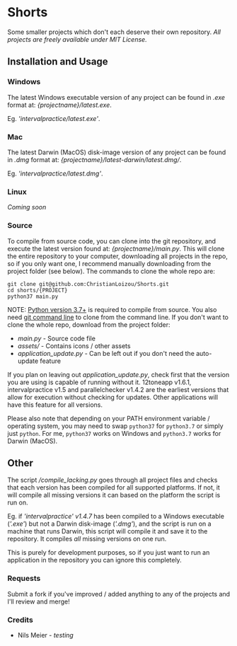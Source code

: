 # Shorts
Some smaller projects which don't each deserve their own repository. 
*All projects are freely available under MIT License.*

## Installation and Usage
### Windows
The latest Windows executable version of any project can be found in _.exe_ format at: *{projectname}/latest.exe*.

Eg. *'intervalpractice/latest.exe'*.

### Mac
The latest Darwin (MacOS) disk-image version of any project can be found in _.dmg_ format at: *{projectname}/latest-darwin/latest.dmg/*.

Eg. *'intervalpractice/latest.dmg'*.
### Linux
*Coming soon*

### Source
To compile from source code, you can clone into the git repository, and execute the latest version found at: *{projectname}/main.py*. This will clone the entire repository to your computer, downloading all projects in the repo, so if you only want one, I recommend manually downloading from the project folder (see below).
The commands to clone the whole repo are:

```
git clone git@github.com:ChristianLoizou/Shorts.git
cd shorts/{PROJECT}
python37 main.py
``` 

NOTE: [Python version 3.7+](https://python.org/downloads/) is required to compile from source. You also need [git command line](https://git-scm.com/) to clone from the command line. If you don't want to clone the whole repo, download from the project folder:
 - *main.py* - Source code file
 - *assets/* - Contains icons / other assets
 - *application_update.py* - Can be left out if you don't need the auto-update feature

 If you plan on leaving out *application_update.py*, check first that the version you are using is capable of running without it. 12toneapp v1.6.1, intervalpractice v1.5 and parallelchecker v1.4.2 are the earliest versions that allow for execution without checking for updates. Other applications will have this feature for all versions.

Please also note that depending on your PATH environment variable / operating system, you may need to swap `python37` for `python3.7` or simply just `python`. For me, `python37` works on Windows and `python3.7` works for Darwin (MacOS).  

## Other
The script */compile_lacking.py* goes through all project files and checks that each version has been compiled for all supported platforms. If not, it will compile all missing versions it can based on the platform the script is run on. 

Eg. if *'intervalpractice' v1.4.7* has been compiled to a Windows executable (*'.exe'*) but not a Darwin disk-image (*'.dmg'*), and the script is run on a machine that runs Darwin, this script will compile it and save it to the repository. It compiles *all* missing versions on one run.

This is purely for development purposes, so if you just want to run an application in the repository you can ignore this completely.
### Requests
Submit a fork if you've improved / added anything to any of the projects and I'll review and merge!
### Credits
- Nils Meier - *testing*
